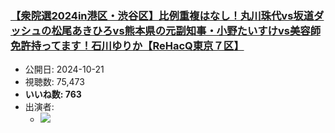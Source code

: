 ### [【衆院選2024in港区・渋谷区】比例重複はなし！丸川珠代vs坂道ダッシュの松尾あきひろvs熊本県の元副知事・小野たいすけvs美容師免許持ってます！石川ゆりか【ReHacQ東京７区】](https://www.youtube.com/watch?v=-mqgWtXrzeY)
-   公開日: 2024-10-21
-   視聴数: 75,473
-   **いいね数: 763**
-   出演者: 
    - [![](https://img.youtube.com/vi/-mqgWtXrzeY/hqdefault.jpg)](https://www.youtube.com/watch?v=-mqgWtXrzeY)
